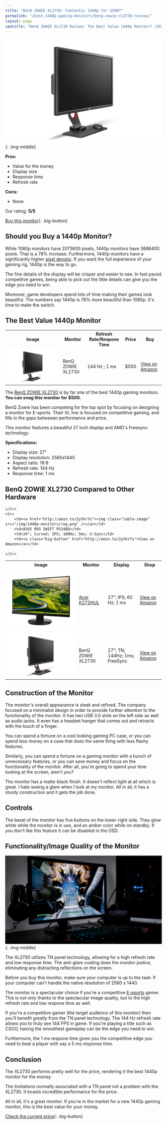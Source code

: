 ```yaml
---
title: "BenQ ZOWIE XL2730: Fantastic 1440p for $500?"
permalink: "/best-1440p-gaming-monitors/benq-zowie-xl2730-review/"
layout: page
seotitle: "BenQ ZOWIE XL2730 Review: The Best Value 1440p Monitor? (2017)"
---
```


![BenQ ZOWIE](/img/1440p-monitors/zowie.png){: .img-middle}

**Pros:**

* Value for the money 
* Display size 
* Response time 
* Refresh rate

**Cons:** 

* None 

Our rating: **5/5**

[Buy this monitor](http://amzn.to/2AIpdqs){: .big-button}

## Should you Buy a 1440p Monitor? 

While 1080p monitors have 2073600 pixels, 1440p monitors have 3686400 pixels. That is a 78% increase. Furthermore, 1440p monitors have a significantly higher [pixel density](http://www.tested.com/tech/371-why-pixel-density-matters-more-than-just-screen-size-or-resolution/). If you want the full experience of your gaming rig, 1440p is the way to go. 

The fine details of the display will be crisper and easier to see. In fast paced competitve games, being able to pick out the little details can give you the edge you need to win. 

Moreover, game developers spend lots of time making their games look beautiful. The numbers say 1440p is 78% more beautiful than 1080p. It's time to make the switch.

## The Best Value 1440p Monitor 
<table class="basic-table" align="center">
	<tr>
		<th>Image</th>
		<th>Monitor</th>
		<th>Refresh Rate/Respone Time</th>
		<th>Price</th>
		<th>Buy</th>
	</tr>
	<tr>
		<td><a href="http://amzn.to/2AIpdqs"><img class="table-image" src="/img/1440p-monitors/zowie.png" /></a></td>
		<td>BenQ ZOWIE XL2730</td>
		<td>144 Hz ; 1 ms</td>
		<td>$500</td>
		<td><a class="big-button" href="http://amzn.to/2AIpdqs">View on Amazon</a></td>
	</tr>
</table>

The [BenQ ZOWIE XL2730](http://amzn.to/2AIpdqs) is by far one of the best 1440p gaming monitors. **You can snag this monitor for $500.** 

BenQ Zowie has been competing for the top spot by focusing on designing a monitor for E-sports. Their XL line is focused on competitive gaming, and fills in the gaps betweeen performance and price. 

This monitor features a beautiful 27 inch display and AMD's Freesync technology. 

**Specifications:**

* Display size: 27"
* Display resolution: 2560x1440
* Aspect ratio: 16:9
* Refresh rate: 144 Hz
* Response time: 1 ms

## BenQ ZOWIE XL2730 Compared to Other Hardware

<table class="basic-table" align="center">
	<tr>
		<th>Image</th>
		<th>Monitor</th>
		<th>Display</th>
		<th>Shop</th>
	</tr>
	<tr>
		<td><a href="http://amzn.to/2zGjIYX"><img class="table-image" src="/img/1440p-monitors/k272.png" /></a></td>
		<td><a href="/best-1440p-gaming-monitors/acer-k272hul-review/">Acer K272HUL</a></td>
		<td>27"; IPS; 60 Hz; 1 ms</td>
		<td><a class="big-button" href="http://amzn.to/2zGjIYX">View on Amazon</a></td>
	</tr>
	<tr>
		<td><a href="http://amzn.to/2AIpdqs"><img class="table-image" src="/img/1440p-monitors/zowie.png" /></a></td>
		<td>BenQ ZOWIE XL2730</td>
		<td>27"; TN; 144Hz; 1ms; FreeSync</td>
		<td><a class="big-button" href="http://amzn.to/2AIpdqs">View on Amazon</a></td>
		
	</tr>
	<tr>
		<td><a href="http://amzn.to/2yYkrYs"><img class="table-image" src="/img/1440p-monitors/rog.png" /></a></td>
		<td>ASUS ROG SWIFT PG348Q</td>
		<td>34"; Curved; IPS; 100Hz; 5ms; G-Sync</td>
		<td><a class="big-button" href="http://amzn.to/2yYkrYs">View on Amazon</a></td>
		
	</tr>	
</table>

## Construction of the Monitor

The monitor's overall appearance is sleek and refined. The company focused on a minimalist design in order to provide further attention to the functionality of the monitor. It has two USB 3.0 slots on the left side as well as audio jacks. It even has a headset hanger that comes out and retracts with the touch of a finger. 

You can spend a fortune on a cool looking gaming PC case, or you can spend less money on a case that does the same thing with less flashy features. 

Similarly, you can spend a fortune on a gaming monitor with a bunch of unnecessary features, or you can save money and focus on the functionality of the monitor. After all, you're going to spend your time looking at the screen, aren't you?  

The monitor has a matte-black finish. It doesn't reflect light at all which is great. I hate seeing a glare when I look at my monitor. All in all, it has a sturdy construction and it gets the job done. 

## Controls

The bezel of the monitor has five buttons on the lower-right side. They glow white while the monitor is in use, and an amber color while on standby. If you don't like this feature it can be disabled in the OSD.  

## Functionality/Image Quality of the Monitor 
![BenQ](/img/1440p-monitors/benq.jpg){: .img-middle}

The XL2730 utilizes TN panel technology, allowing for a high refresh rate and low response time. The anti-glare coating does the monitor justice, eliminating any distracting reflections on the screen. 

Before you buy this monitor, make sure your computer is up to the task. If your computer can't handle the native resolution of 2560 x 1440. 

The monitor is a spectacular choice if you're a competitive [E-sports](https://en.wikipedia.org/wiki/ESports) gamer. This is not only thanks to the spectacular image quality, but to the high refresh rate and low respone time as well. 

If you're a competitive gamer (the target audience of this monitor) then you'll benefit greatly from the TN panel technology. The 144 Hz refresh rate allows you to truly see 144 FPS in game. If you're playing a title such as CSGO, having the smoothest gameplay can be the edge you need to win. 

Furthermore, the 1 ms respone time gives you the competitive edge you need to beat a player with say a 5 ms response time. 

## Conclusion

The XL2730 performs pretty well for the price, rendering it the best 1440p monitor for the money. 

The limitations normally associated with a TN panel not a problem with the XL2730. It boasts incredible performance for the price. 

All in all, it's a great monitor. If you're in the market for a new 1440p gaming monitor, this is the best value for your money.

[Check the current price](http://amzn.to/2AIpdqs){: .big-button}